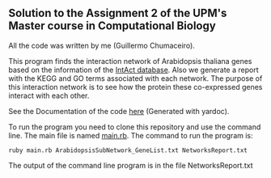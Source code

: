 ## Solution to the Assignment 2 of the UPM's Master course in Computational Biology

All the code was written by me (Guillermo Chumaceiro).

This program finds the interaction network of Arabidopsis thaliana genes based on the information of the [IntAct database](https://www.ebi.ac.uk/intact/home). Also we generate a report with the KEGG and GO terms associated with each network. The purpose of this interaction network is to see how the protein these co-expressed genes interact with each other.

See the Documentation of the code [here](./doc/) (Generated with yardoc).

To run the program you need to clone this repository and use the command line. The main file is named [main.rb](./main.rb). The command to run the program is: 
```
ruby main.rb ArabidopsisSubNetwork_GeneList.txt NetworksReport.txt
```

The output of the command line program is in the file NetworksReport.txt
